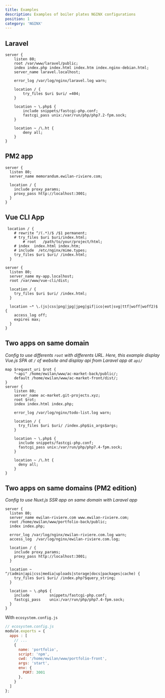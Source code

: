```yaml
---
title: Examples
description: Examples of boiler plates NGINX configurations
position: 1
category: 'NGINX'
---
```


## Laravel

```nginx
server {
    listen 80;
    root /var/www/laravel/public;
    index index.php index.html index.htm index.nginx-debian.html;
    server_name laravel.localhost;

    error_log /var/log/nginx/laravel.log warn;

    location / {
        try_files $uri $uri/ =404;
    }

    location ~ \.php$ {
        include snippets/fastcgi-php.conf;
        fastcgi_pass unix:/var/run/php/php7.2-fpm.sock;
    }

    location ~ /\.ht {
        deny all;
    }
}
```

## PM2 app

```nginx
server {
  listen 80;
  server_name memorandum.ewilan-riviere.com;

  location / {
    include proxy_params;
    proxy_pass http://localhost:3001;
  }
}
```

## Vue CLI App

```nginx
 location / {
    # rewrite ^/(.*)/$ /$1 permanent;
    # try_files $uri $uri/index.html;
        # root   /path/to/your/project/html;
    # index  index.html index.htm;
    # include  /etc/nginx/mime.types;
    try_files $uri $uri/ /index.html;
  }
```

```nginx
server {
  listen 80;
  server_name my-app.localhost;
  root /var/www/vue-cli/dist;

  location / {
    try_files $uri $uri/ /index.html;
  }

  location ~* \.(js|css|png|jpg|jpeg|gif|ico|eot|svg|ttf|woff|woff2)$ {
    access_log off;
    expires max;
  }
}
```

## Two apps on same domain

*Config to use differents `root` with differents URL. Here, this example display Vue.js SPA at `/` of website and display api from Laravel app at `api/`*

```nginx
map $request_uri $rot {
    "~api" /home/ewilan/www/ac-market-back/public/;
    default /home/ewilan/www/ac-market-front/dist/;
}
server {
    listen 80;
    server_name ac-market.git-projects.xyz;
    root $rot;
    index index.html index.php;

    error_log /var/log/nginx/todo-list.log warn;

    location / {
      try_files $uri $uri/ /index.php$is_args$args;
    }

    location ~ \.php$ {
      include snippets/fastcgi-php.conf;
      fastcgi_pass unix:/var/run/php/php7.4-fpm.sock;
    }

    location ~ /\.ht {
      deny all;
    }
}
```

## Two apps on same domains (PM2 edition)

*Config to use Nuxt.js SSR app on same domain with Laravel app*

```nginx
server {
  listen 80;
  server_name ewilan-riviere.com www.ewilan-riviere.com;
  root /home/ewilan/www/portfolio-back/public;
  index index.php;

  error_log /var/log/nginx/ewilan-riviere.com.log warn;
  access_log  /var/log/nginx/ewilan-riviere.com.log;

  location / {
    include proxy_params;
    proxy_pass http://localhost:3001;
  }

  location ~ ^/(admin|api|css|media|uploads|storage|docs|packages|cache) {
    try_files $uri $uri/ /index.php?$query_string;
  }

  location ~ \.php$ {
    include         snippets/fastcgi-php.conf;
    fastcgi_pass    unix:/var/run/php/php7.4-fpm.sock;
  }
}
```

With `ecosystem.config.js`

```js
// ecosystem.config.js
module.exports = {
  apps : [
    // ...
    {
      name: 'portfolio',
      script: 'npm',
      cwd: '/home/ewilan/www/portfolio-front',
      args: 'start',
      env: {
        PORT: 3001
      },
    }
  ]
};
```
